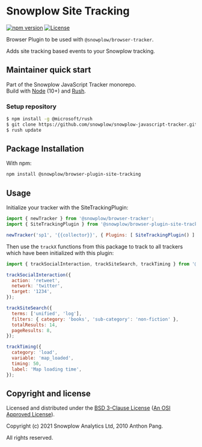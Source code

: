 # Snowplow Site Tracking

[![npm version][npm-image]][npm-url]
[![License][license-image]](LICENSE)

Browser Plugin to be used with `@snowplow/browser-tracker`.

Adds site tracking based events to your Snowplow tracking.

## Maintainer quick start

Part of the Snowplow JavaScript Tracker monorepo.  
Build with [Node](https://nodejs.org/en/) (10+) and [Rush](https://rushjs.io/).

### Setup repository

```bash
$ npm install -g @microsoft/rush 
$ git clone https://github.com/snowplow/snowplow-javascript-tracker.git
$ rush update
```

## Package Installation

With npm:

```bash
npm install @snowplow/browser-plugin-site-tracking
```

## Usage

Initialize your tracker with the SiteTrackingPlugin:

```js
import { newTracker } from '@snowplow/browser-tracker';
import { SiteTrackingPlugin } from '@snowplow/browser-plugin-site-tracking';

newTracker('sp1', '{{collector}}', { Plugins: [ SiteTrackingPlugin() ] }); // Also stores reference at module level
```

Then use the `trackX` functions from this package to track to all trackers which have been initialized with this plugin:

```js
import { trackSocialInteraction, trackSiteSearch, trackTiming } from '@snowplow/browser-plugin-site-tracking';

trackSocialInteraction({
  action: 'retweet',
  network: 'twitter',
  target: '1234',
});

trackSiteSearch({
  terms: ['unified', 'log'],
  filters: { category: 'books', 'sub-category': 'non-fiction' },
  totalResults: 14,
  pageResults: 8,
});

trackTiming({
  category: 'load',
  variable: 'map_loaded',
  timing: 50,
  label: 'Map loading time',
});
```

## Copyright and license

Licensed and distributed under the [BSD 3-Clause License](LICENSE) ([An OSI Approved License][osi]).

Copyright (c) 2021 Snowplow Analytics Ltd, 2010 Anthon Pang.

All rights reserved.

[npm-url]: https://www.npmjs.com/package/@snowplow/browser-plugin-ad-tracking
[npm-image]: https://img.shields.io/npm/v/@snowplow/browser-plugin-ad-tracking
[docs]: https://docs.snowplowanalytics.com/docs/collecting-data/collecting-from-own-applications/javascript-tracker/
[osi]: https://opensource.org/licenses/BSD-3-Clause
[license-image]: https://img.shields.io/github/license/snowplow/snowplow-javascript-tracker
